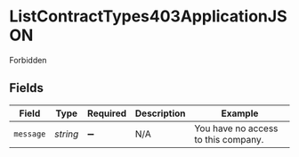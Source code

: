 # ListContractTypes403ApplicationJSON

Forbidden


## Fields

| Field                               | Type                                | Required                            | Description                         | Example                             |
| ----------------------------------- | ----------------------------------- | ----------------------------------- | ----------------------------------- | ----------------------------------- |
| `message`                           | *string*                            | :heavy_minus_sign:                  | N/A                                 | You have no access to this company. |